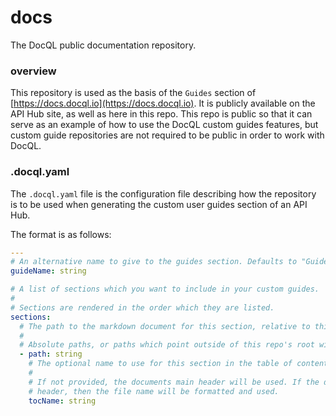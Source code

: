 # docs
The DocQL public documentation repository.

### overview
This repository is used as the basis of the `Guides` section of [https://docs.docql.io](https://docs.docql.io). It is publicly available on the API Hub site, as well as here in this repo. This repo is public so that it can serve as an example of how to use the DocQL custom guides features, but custom guide repositories are not required to be public in order to work with DocQL.

### .docql.yaml
The `.docql.yaml` file is the configuration file describing how the repository is to be used when generating the custom user guides section of an API Hub.

The format is as follows:

```yaml
---
# An alternative name to give to the guides section. Defaults to "Guides".
guideName: string

# A list of sections which you want to include in your custom guides.
#
# Sections are rendered in the order which they are listed.
sections:
  # The path to the markdown document for this section, relative to this repo's root.
  #
  # Absolute paths, or paths which point outside of this repo's root will cause validation failure.
  - path: string
    # The optional name to use for this section in the table of contents.
    #
    # If not provided, the documents main header will be used. If the document has no main
    # header, then the file name will be formatted and used.
    tocName: string
```
